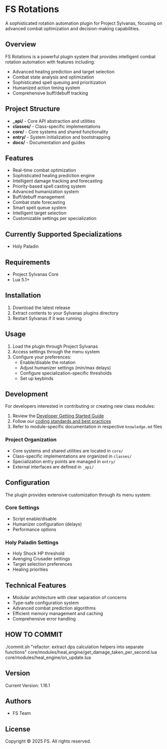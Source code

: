 # FS Rotations

A sophisticated rotation automation plugin for Project Sylvanas, focusing on advanced combat optimization and decision-making capabilities.

## Overview

FS Rotations is a powerful plugin system that provides intelligent combat rotation automation with features including:

- Advanced healing prediction and target selection
- Combat state analysis and optimization
- Sophisticated spell queuing and prioritization
- Humanized action timing system
- Comprehensive buff/debuff tracking

## Project Structure

- **\_api/** - Core API abstraction and utilities
- **classes/** - Class-specific implementations
- **core/** - Core systems and shared functionality
- **entry/** - System initialization and bootstrapping
- **docs/** - Documentation and guides

## Features

- Real-time combat optimization
- Sophisticated healing prediction engine
- Intelligent damage tracking and forecasting
- Priority-based spell casting system
- Advanced humanization system
- Buff/debuff management
- Combat state forecasting
- Smart spell queue system
- Intelligent target selection
- Customizable settings per specialization

## Currently Supported Specializations

- Holy Paladin

## Requirements

- Project Sylvanas Core
- Lua 5.1+

## Installation

1. Download the latest release
2. Extract contents to your Sylvanas plugins directory
3. Restart Sylvanas if it was running

## Usage

1. Load the plugin through Project Sylvanas
2. Access settings through the menu system
3. Configure your preferences:
   - Enable/disable the rotation
   - Adjust humanizer settings (min/max delays)
   - Configure specialization-specific thresholds
   - Set up keybinds

## Development

For developers interested in contributing or creating new class modules:

1. Review the [Developer Getting Started Guide](docs/fs-rotations/api/getting-started-dev.md)
2. Follow our [coding standards and best practices](docs/fs-rotations/api/common-issues.md)
3. Refer to module-specific documentation in respective `knowledge.md` files

### Project Organization

- Core systems and shared utilities are located in `core/`
- Class-specific implementations are organized in `classes/`
- Specialization entry points are managed in `entry/`
- External interfaces are defined in `_api/`

## Configuration

The plugin provides extensive customization through its menu system:

### Core Settings

- Script enable/disable
- Humanizer configuration (delays)
- Performance options

### Holy Paladin Settings

- Holy Shock HP threshold
- Avenging Crusader settings
- Target selection preferences
- Healing priorities

## Technical Features

- Modular architecture with clear separation of concerns
- Type-safe configuration system
- Advanced combat prediction algorithms
- Efficient memory management and caching
- Comprehensive error handling

## HOW TO COMMIT

./commit.sh "refactor: extract dps calculation helpers into separate functions" core/modules/heal_engine/get_damage_taken_per_second.lua core/modules/heal_engine/on_update.lua

## Version

Current Version: 1.16.1

## Authors

- FS Team

## License

Copyright © 2025 FS. All rights reserved.
